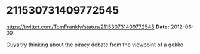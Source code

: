 # 211530731409772545
https://twitter.com/TomFrankly/status/211530731409772545
**Date:** 2012-06-09

Guys try thinking about the piracy debate from the viewpoint of a gekko
